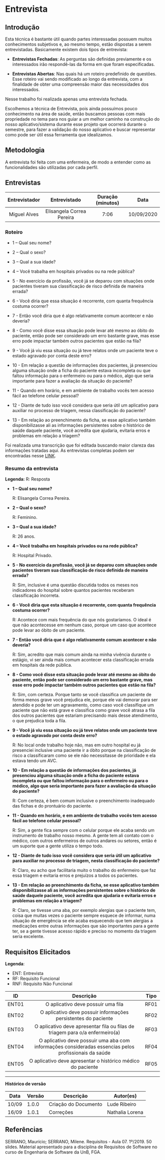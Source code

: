 # Entrevista

## Introdução

Esta técnica é bastante útil quando partes interessadas possuem muitos conhecimentos subjetivos e, ao mesmo tempo, estão dispostas a serem entrevistadas. Basicamente existem dois tipos de entrevista:

* **Entrevistas Fechadas**: As perguntas são definidas previamente e os interessados irão respondê-las da forma em que foram especificadas.

* **Entrevistas Abertas**: Nas quais há um roteiro predefinido de questões. Esse roteiro vai sendo modificado ao longo da entrevista, com a finalidade de obter uma compreensão maior das necessidades dos interessados.

Nesse trabalho foi realizada apenas uma entrevista fechada.

Escolhemos a técnica de Entrevista, pois ainda possuímos pouco conhecimento na área de saúde, então buscamos pessoas com mais propriedade no tema para nos guiar a um melhor caminho na construção do nosso aplicativo/sistema durante esse projeto que ocorrerá durante o semestre, para fazer a validação do nosso aplicativo e buscar representar como pode ser útil essa ferramenta que idealizamos.

## Metodologia

A entrevista foi feita com uma enfermeira, de modo a entender como as funcionalidades são utilizadas por cada perfil. 

## Entrevistas

| Entrevistador | Entrevistado              | Duração (minutos) |    Data    |
|:-------------:|:-------------------------:|:-----------------:|:----------:|
| Miguel Alves  | Elisangela Correa Pereira |  7:06             | 10/09/2020 |

### Roteiro

* 1 – Qual seu nome?

* 2 – Qual o sexo?

* 3 – Qual a sua idade?

* 4 – Você trabalha em hospitais privados ou na rede pública?  

* 5 - No exercício da profissão, você já se deparou com situações onde pacientes tiveram sua classificação de risco definida de maneira errada? 

* 6 - Você diria que essa situação é recorrente, com quanta frequência costuma ocorrer?

* 7 - Então você diria que é algo relativamente comum acontecer e não deveria?

* 8 - Como você disse essa situação pode levar até mesmo ao óbito do paciente, então pode ser considerado um erro bastante grave, mas esse erro pode impactar também outros pacientes que estão na fila?

* 9 - Você já viu essa situação ou já teve relatos onde um paciente teve o estado agravado por conta deste erro?

* 10 - Em relação a questão de informações dos pacientes, já presenciou alguma situação onde a ficha do paciente estava incompleta ou que faltou informação para o enfermeiro ou para o médico, algo que seria importante para fazer a avaliação da situação do paciente?

* 11 - Quando em horário, e em ambiente de trabalho vocês tem acesso fácil ao telefone celular pessoal?

* 12 - Diante de tudo isso você considera que seria útil um aplicativo para auxiliar no processo de triagem, nessa classificação do paciente?

* 13 - Em relação ao preenchimento da ficha, se esse aplicativo também disponibilizasse ali as informações persistentes sobre o histórico de saúde daquele paciente, você acredita que ajudaria, evitaria erros e problemas em relação a triagem?

Foi realizada uma transcrição que foi editada buscando maior clareza das informações tratadas aqui. As entrevistas completas podem ser encontradas nesse [LINK](https://unbbr-my.sharepoint.com/:u:/g/personal/160006210_aluno_unb_br/EZ8XlJq-bB1Ni3HgD7xXBF4BeFxHRWGNthqokdIjPdb4iw?e=d5jH7R).

### Resumo da entrevista

**Legenda:**
R: Resposta

* **1 – Qual seu nome?**

    R: Elisangela Correa Pereira.

* **2 – Qual o sexo?**

    R: Feminino.

* **3 – Qual a sua idade?**

    R: 26 anos.

* **4 – Você trabalha em hospitais privados ou na rede pública?**

    R: Hospital Privado.

* **5 - No exercício da profissão, você já se deparou com situações onde pacientes tiveram sua classificação de risco definida de maneira errada?** 

    R: Sim, inclusive é uma questão discutida todos os meses nos indicadores do hospital sobre quantos pacientes receberam classificação incorreta.

* **6 - Você diria que esta situação é recorrente, com quanta frequência costuma ocorrer?**

    R: Acontece com mais frequência do que nós gostaríamos. O ideal é que não acontecesse em nenhum caso, porque um caso que acontece pode levar ao óbito de um paciente.

* **7 - Então você diria que é algo relativamente comum acontecer e não deveria?**

    R: Sim, acredito que mais comum ainda na minha vivência durante o estágio, vi ser ainda mais comum acontecer esta classificação errada em hospitais da rede pública.

* **8 - Como você disse esta situação pode levar até mesmo ao óbito do paciente, então pode ser considerado um erro bastante grave, mas esse erro pode impactar também outros pacientes que estão na fila?**

    R: Sim, com certeza. Porque tanto se você classifica um paciente de forma menos grave você prejudica ele, porque ele vai demorar para ser atendido e pode ter um agravamento, como caso você classifique um paciente que não está grave e classifica como grave você atrasa a fila dos outros pacientes que estariam precisando mais desse atendimento, o que prejudica toda a fila.

* **9 - Você já viu essa situação ou já teve relatos onde um paciente teve o estado agravado por conta deste erro?**

    R: No local onde trabalho hoje não, mas em outro hospital eu já presenciei inclusive uma paciente ir a óbito porque na classificação de risco a classificaram como se ele não necessitasse de prioridade e ela estava tendo um AVC.

* **10 - Em relação a questão de informações dos pacientes, já presenciou alguma situação onde a ficha do paciente estava incompleta ou que faltou informação para o enfermeiro ou para o médico, algo que seria importante para fazer a avaliação da situação do paciente?**

    R: Com certeza, é bem comum inclusive o preenchimento inadequado das fichas e do prontuário do paciente.

* **11 - Quando em horário, e em ambiente de trabalho vocês tem acesso fácil ao telefone celular pessoal?**

    R: Sim, a gente fica sempre com o celular porque ele acaba sendo um instrumento de trabalho nosso mesmo. A gente tem ali contato com o médico, com outros enfermeiros de outros andares ou setores, então é um suporte que a gente utiliza o tempo todo.

* **12 - Diante de tudo isso você considera que seria útil um aplicativo para auxiliar no processo de triagem, nesta classificação do paciente?**

    R: Claro, eu acho que facilitaria muito o trabalho do enfermeiro que faz essa triagem e evitaria erros e prejuízos a todos os pacientes.

* **13 - Em relação ao preenchimento da ficha, se esse aplicativo também disponibilizasse ali as informações persistentes sobre o histórico de saúde daquele paciente, você acredita que ajudaria e evitaria erros e problemas em relação a triagem?**

    R: Claro, se tivesse uma aba, por exemplo alergias que o paciente tem, coisa que muitas vezes o paciente sempre esquece de informar, numa situação de emergência se ele acaba esquecendo que tem alergias a medicações entre outras informações que são importantes para a gente ter, se a gente tivesse acesso rápido e preciso  no momento da triagem seria excelente.

## Requisitos Elicitados

**Legenda**:

* ENT: Entrevista
* RF: Requisito Funcional
* RNF: Requisito Não Funcional

| ID | Descrição | Tipo |
|----|:---------:|------|
| ENT01  | O aplicativo deve possuir uma fila | RF01 |
| ENT02  | O aplicativo deve possuir informações persistentes do paciente | RF02 |
| ENT03  | O aplicativo deve apresentar fila ou filas de triagem para o/a enfermeiro(a) | RF03 |
| ENT04  | O aplicativo deve possuir uma aba com informações consideradas essencias pelos profissionais da saúde | RF04 |
| ENT05  | O aplicativo deve apresentar o histórico médico do paciente | RF05 |

---

**Histórico de versão**

Data | Versão | Descrição | Autor(es) |
| --- | --- | --- | --- |
| 10/09 | 1.0.0 | Criação do Documento | Lude Ribeiro |
| 16/09 | 1.0.1 | Correções | Nathalia Lorena |

## Referências

SERRANO, Maurício; SERRANO, Milene. Requisitos - Aula 07. 1º/2019. 50 slides. Material apresentado para a disciplina de Requisitos de Software no curso de Engenharia de Software da UnB, FGA.
